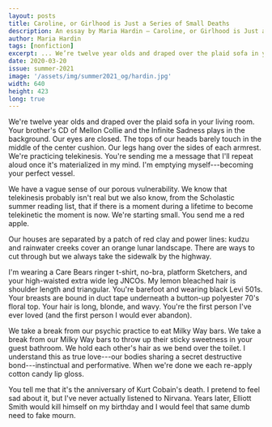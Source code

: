 ```yaml
---
layout: posts
title: Caroline, or Girlhood is Just a Series of Small Deaths
description: An essay by Maria Hardin – Caroline, or Girlhood is Just a Series of Small Deaths
author: Maria Hardin
tags: [nonfiction]
excerpt: ... We’re twelve year olds and draped over the plaid sofa in your living room ...
date: 2020-03-20
issue: summer-2021
image: '/assets/img/summer2021_og/hardin.jpg'
width: 640
height: 423
long: true
---
```


We're twelve year olds and draped over the plaid sofa in your living
room. Your brother's CD of Mellon Collie and the Infinite Sadness plays
in the background. Our eyes are closed. The tops of our heads barely
touch in the middle of the center cushion. Our legs hang over the sides
of each armrest. We're practicing telekinesis. You're sending me a
message that I'll repeat aloud once it's materialized in my mind. I'm
emptying myself---becoming your perfect vessel.

We have a vague sense of our porous vulnerability. We know that
telekinesis probably isn't real but we also know, from the Scholastic
summer reading list, that if there is a moment during a lifetime to
become telekinetic the moment is now. We're starting small. You send me
a red apple.

Our houses are separated by a patch of red clay and power lines: kudzu
and rainwater creeks cover an orange lunar landscape. There are ways to
cut through but we always take the sidewalk by the highway.

I'm wearing a Care Bears ringer t-shirt, no-bra, platform Sketchers, and
your high-waisted extra wide leg JNCOs. My lemon bleached hair is
shoulder length and triangular. You're barefoot and wearing black Levi
501s. Your breasts are bound in duct tape underneath a button-up
polyester 70's floral top. Your hair is long, blonde, and wavy. You're
the first person I've ever loved (and the first person I would ever
abandon).

We take a break from our psychic practice to eat Milky Way bars. We take
a break from our Milky Way bars to throw up their sticky sweetness in
your guest bathroom. We hold each other's hair as we bend over the
toilet. I understand this as true love---our bodies sharing a secret
destructive bond---instinctual and performative. When we're done we each
re-apply cotton candy lip gloss.

You tell me that it's the anniversary of Kurt Cobain's death. I pretend
to feel sad about it, but I've never actually listened to Nirvana. Years
later, Elliott Smith would kill himself on my birthday and I would feel
that same dumb need to fake mourn.
